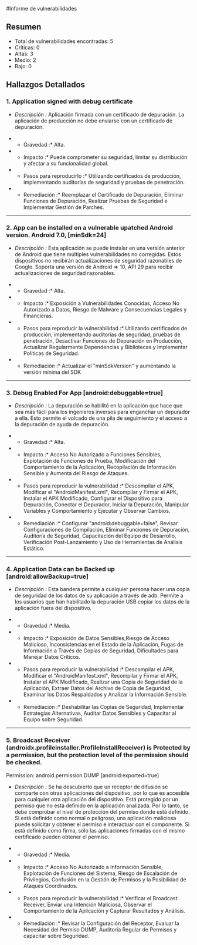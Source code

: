 #Informe de vulnerabilidades

## Resumen

- Total de vulnerabilidades encontradas: 5
- Críticas: 0
- Altas: 3
- Medio: 2
- Bajo: 0

## Hallazgos Detallados

### 1. Application signed with debug certificate

- *Descripción :* Aplicación firmada con un certificado de depuración. La aplicación de producción no debe enviarse con un certificado de depuración.
 
- * Gravedad :* Alta.

- * Impacto :* Puede comprometer su seguridad, limitar su distribución y afectar a su funcionalidad global.

- * Pasos para reproducirlo :* Utilizando certificados de producción, implementando auditorías de seguridad y pruebas de penetración.

- * Remediación :* Reemplazar el Certificado de Depuración, Eliminar Funciones de Depuración, Realizar Pruebas de Seguridad e Implementar Gestión de Parches.

------------------------------------------------------------------------------------------------------------------------------------------------------------------------------------------------------------------------

### 2. App can be installed on a vulnerable upatched Android version. Android 7.0, [minSdk=24]

- *Descripción :* Esta aplicación se puede instalar en una versión anterior de Android que tiene múltiples vulnerabilidades no corregidas. 
Estos dispositivos no recibirán actualizaciones de seguridad razonables de Google. Soporta una versión de Android => 10, API 29 para recibir actualizaciones de seguridad razonables.
 
- * Gravedad :* Alta.

- * Impacto :* Exposición a Vulnerabilidades Conocidas, Acceso No Autorizado a Datos, Riesgo de Malware y Consecuencias Legales y Financieras.

- * Pasos para reproducir la vulnerabilidad :* Utilizando certificados de producción, implementando auditorías de seguridad, pruebas de penetración, 
Desactivar Funciones de Depuración en Producción, Actualizar Regularmente Dependencias y Bibliotecas y Implementar Políticas de Seguridad.

- * Remediación :* Actualizar el "minSdkVersion" y aumentando la versión mínima del SDK

------------------------------------------------------------------------------------------------------------------------------------------------------------------------------------------------------------------------

### 3. Debug Enabled For App [android:debuggable=true]

- *Descripción :* La depuración se habilitó en la aplicación que hace que sea más fácil para los ingenieros inversos para enganchar
un depurador a ella. Esto permite el volcado de una pila de seguimiento y el acceso a la depuración de ayuda de depuración.

- * Gravedad :* Alta.

- * Impacto :* Acceso No Autorizado a Funciones Sensibles, Explotación de Funciones de Prueba, Modificación del Comportamiento de la Aplicación, 
Recopilación de Información Sensible y Aumenta del Riesgo de Ataques.

- * Pasos para reproducir la vulnerabilidad :* Descompilar el APK, Modificar el "AndroidManifest.xml", Recompilar y Firmar el APK, Instalar el APK Modificado, 
Configurar el Dispositivo para Depuración, Conectar el Depurador, Iniciar la Depuración, Manipular Variables y Comportamiento y Ejecutar y Observar Cambios.

- * Remediación :* Configurar "android:debuggable=false", Revisar Configuraciones de Compilación, Eliminar Funciones de Depuración, Auditoría de Seguridad, 
Capacitación del Equipo de Desarrollo, Verificación Post-Lanzamiento y Uso de Herramientas de Análisis Estático.

------------------------------------------------------------------------------------------------------------------------------------------------------------------------------------------------------------------------

 ### 4. Application Data can be Backed up [android:allowBackup=true]

- *Descripción :* Esta bandera permite a cualquier persona hacer una copia de seguridad de los datos de su aplicación a través de adb. 
Permite a los usuarios que han habilitado la depuración USB copiar los datos de la aplicación fuera del dispositivo.

- * Gravedad :* Media.

- * Impacto :* Exposición de Datos Sensibles,Riesgo de Acceso Malicioso, Inconsistencias en el Estado de la Aplicación, 
Fugas de Información a Través de Copias de Seguridad, Dificultades para Manejar Datos Críticos.

- * Pasos para reproducir la vulnerabilidad :* Descompilar el APK, Modificar el "AndroidManifest.xml", Recompilar y Firmar el APK, 
Instalar el APK Modificado, Realizar una Copia de Seguridad de la Aplicación, Extraer Datos del Archivo de Copia de Seguridad, 
Examinar los Datos Respaldados y Analizar la Información Sensible.

- * Remediación :* Deshabilitar las Copias de Seguridad, Implementar Estrategias Alternativas, Auditar Datos Sensibles y Capacitar al Equipo sobre Seguridad.

------------------------------------------------------------------------------------------------------------------------------------------------------------------------------------------------------------------------

 ### 5. Broadcast Receiver (androidx.profileinstaller.ProfileInstallReceiver) is Protected by a permission, but the protection level of the permission should be checked. 
Permission: android.permission.DUMP [android:exported=true]

- *Descripción :* Se ha descubierto que un receptor de difusión se comparte con otras aplicaciones del dispositivo, por lo que es accesible para cualquier otra aplicación del dispositivo. 
Está protegido por un permiso que no está definido en la aplicación analizada. Por lo tanto, se debe comprobar el nivel de protección del permiso donde está definido. 
Si está definido como normal o peligroso, una aplicación maliciosa puede solicitar y obtener el permiso e interactuar con el componente. Si está definido como firma, 
sólo las aplicaciones firmadas con el mismo certificado pueden obtener el permiso.

- * Gravedad :* Media.

- * Impacto :* Acceso No Autorizado a Información Sensible, Explotación de Funciones del Sistema, Riesgo de Escalación de Privilegios, Confusión en la Gestión de Permisos y la Posibilidad de Ataques Coordinados.

- * Pasos para reproducir la vulnerabilidad :* Verificar el Broadcast Receiver, Enviar una Intención Maliciosa, Observar el Comportamiento de la Aplicación y Capturar Resultados y Análisis.

- * Remediación :* Revisar la Configuración del Receptor, Evaluar la Necesidad del Permiso DUMP, Auditoría Regular de Permisos y capacitar sobre Seguridad.
